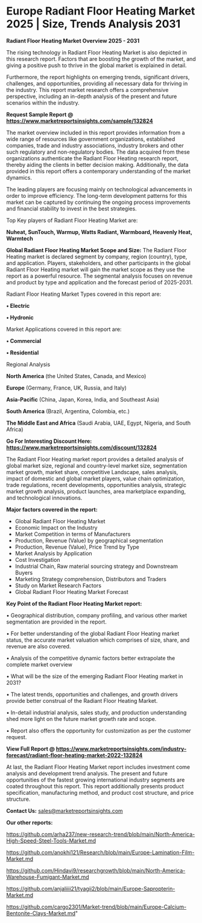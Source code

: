  # Europe Radiant Floor Heating Market 2025 | Size, Trends Analysis 2031

<Strong> Radiant Floor Heating Market Overview 2025 - 2031</strong>

The rising technology in Radiant Floor Heating Market is also depicted in this research report. Factors that are boosting the growth of the market, and giving a positive push to thrive in the global market is explained in detail.

Furthermore, the report highlights on emerging trends, significant drivers, challenges, and opportunities, providing all necessary data for thriving in the industry. This report market research offers a comprehensive perspective, including an in-depth analysis of the present and future scenarios within the industry.

<strong>Request Sample Report @ <a href=https://www.marketreportsinsights.com/sample/132824>https://www.marketreportsinsights.com/sample/132824</a></strong>

The market overview included in this report provides information from a wide range of resources like government organizations, established companies, trade and industry associations, industry brokers and other such regulatory and non-regulatory bodies. The data acquired from these organizations authenticate the Radiant Floor Heating research report, thereby aiding the clients in better decision making. Additionally, the data provided in this report offers a contemporary understanding of the market dynamics.

The leading players are focusing mainly on technological advancements in order to improve efficiency. The long-term development patterns for this market can be captured by continuing the ongoing process improvements and financial stability to invest in the best strategies.

Top Key players of Radiant Floor Heating Market are:

<strong>Nuheat, SunTouch, Warmup, Watts Radiant, Warmboard, Heavenly Heat, Warmtech</strong>

<strong><b>Global Radiant Floor Heating Market Scope and Size:</b></strong>
The Radiant Floor Heating market is declared segment by company, region (country), type, and application. Players, stakeholders, and other participants in the global Radiant Floor Heating market will gain the market scope as they use the report as a powerful resource. The segmental analysis focuses on revenue and product by type and application and the forecast period of 2025-2031.

Radiant Floor Heating Market Types covered in this report are:

<strong>• Electric

• Hydronic</strong>

Market Applications covered in this report are:

<strong>• Commercial

• Residential</strong> 

Regional Analysis

<strong>North America</strong> (the United States, Canada, and Mexico)

<strong>Europe</strong> (Germany, France, UK, Russia, and Italy)

<strong>Asia-Pacific</strong> (China, Japan, Korea, India, and Southeast Asia)

<strong>South America</strong> (Brazil, Argentina, Colombia, etc.)

<strong>The Middle East and Africa</strong> (Saudi Arabia, UAE, Egypt, Nigeria, and South Africa)

<strong>Go For Interesting Discount Here: <a href=https://www.marketreportsinsights.com/discount/132824>https://www.marketreportsinsights.com/discount/132824</a></strong>

The Radiant Floor Heating market report provides a detailed analysis of global market size, regional and country-level market size, segmentation market growth, market share, competitive Landscape, sales analysis, impact of domestic and global market players, value chain optimization, trade regulations, recent developments, opportunities analysis, strategic market growth analysis, product launches, area marketplace expanding, and technological innovations.

<strong><b>Major factors covered in the report:</b></strong>
<ul>
  <li>Global Radiant Floor Heating Market </li>
  <li>Economic Impact on the Industry</li>
  <li>Market Competition in terms of Manufacturers</li>
  <li>Production, Revenue (Value) by geographical segmentation</li>
  <li>Production, Revenue (Value), Price Trend by Type</li>
  <li>Market Analysis by Application</li>
  <li>Cost Investigation</li>
  <li>Industrial Chain, Raw material sourcing strategy and Downstream Buyers</li>
  <li>Marketing Strategy comprehension, Distributors and Traders</li>
  <li>Study on Market Research Factors</li>
  <li>Global Radiant Floor Heating Market Forecast</li>
</ul>

<strong><b>Key Point of the Radiant Floor Heating Market report:</b></strong>

• Geographical distribution, company profiling, and various other market segmentation are provided in the report.

• For better understanding of the global Radiant Floor Heating market status, the accurate market valuation which comprises of size, share, and revenue are also covered.

• Analysis of the competitive dynamic factors better extrapolate the complete market overview

• What will be the size of the emerging Radiant Floor Heating market in 2031?

• The latest trends, opportunities and challenges, and growth drivers provide better construal of the Radiant Floor Heating Market.

• In-detail industrial analysis, sales study, and production understanding shed more light on the future market growth rate and scope.

• Report also offers the opportunity for customization as per the customer request.

<strong><b>View Full Report @ <a href=https://www.marketreportsinsights.com/industry-forecast/radiant-floor-heating-market-2022-132824>https://www.marketreportsinsights.com/industry-forecast/radiant-floor-heating-market-2022-132824</a></b></strong>


At last, the Radiant Floor Heating Market report includes investment come analysis and development trend analysis. The present and future opportunities of the fastest growing international industry segments are coated throughout this report. This report additionally presents product specification, manufacturing method, and product cost structure, and price structure.

<strong>Contact Us:</strong>
sales@marketreportsinsights.com

<strong>Our other reports:</strong>

<a href=https://github.com/arha237/new-research-trend/blob/main/North-America-High-Speed-Steel-Tools-Market.md>https://github.com/arha237/new-research-trend/blob/main/North-America-High-Speed-Steel-Tools-Market.md</a>

<a href=https://github.com/anokhi121/Research/blob/main/Europe-Lamination-Film-Market.md>https://github.com/anokhi121/Research/blob/main/Europe-Lamination-Film-Market.md</a>

<a href=https://github.com/Hindavi9/researchgrowth/blob/main/North-America-Warehouse-Fumigant-Market.md>https://github.com/Hindavi9/researchgrowth/blob/main/North-America-Warehouse-Fumigant-Market.md</a>

<a href=https://github.com/anjaliiii21/tyagii2/blob/main/Europe-Sapropterin-Market.md>https://github.com/anjaliiii21/tyagii2/blob/main/Europe-Sapropterin-Market.md</a>

<a href=https://github.com/cargo2301/Market-trend/blob/main/Europe-Calcium-Bentonite-Clays-Market.md>https://github.com/cargo2301/Market-trend/blob/main/Europe-Calcium-Bentonite-Clays-Market.md</a>"

